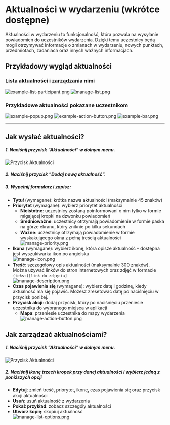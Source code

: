# Aktualności w wydarzeniu (wkrótce dostępne)

Aktualności w wydarzeniu to funkcjonalność, która pozwala na wysyłanie powiadomień do uczestników wydarzenia.
Dzięki temu uczestnicy będą mogli otrzymywać informacje o zmianach w wydarzeniu, nowych punktach, przedmiotach, zadaniach oraz innych ważnych informacjach.

## Przykładowy wygląd aktualności

### Lista aktualności i zarządzania nimi
![example-list-participant.png](../assets/notifications/example-list-participant.png) ![manage-list.png](../assets/notifications/manage-list.png)

### Przykładowe aktualności pokazane uczestnikom
![example-popup.png](../assets/notifications/example-popup.png) ![example-action-button.png](../assets/notifications/example-action-button.png) ![example-bar.png](../assets/notifications/example-bar.png)

___

## Jak wysłać aktualności?

##### 1. Naciśnij przycisk "Aktualności" w dolnym menu.  
   ![Przycisk Aktualności](../assets/notifications/example-menu-inactive.png "Przycisk Aktualności")
##### 2. Naciśnij przycisk "Dodaj nową aktualność".  
##### 3. Wypełnij formularz i zapisz:
   - **Tytuł** (wymagane): krótka nazwa aktualności (maksymalnie 45 znaków)
   - **Priorytet** (wymagane): wybierz priorytet aktualności
     - **Nieistotne**: uczestnicy zostaną poinformowani o nim tylko w formie migającej kropki na dzwonku powiadomień
     - **Średnioważne**: uczestnicy otrzymają powiadomienie w formie paska na górze ekranu, który zniknie po kilku sekundach
     - **Ważne**: uczestnicy otrzymają powiadomienie w formie wyskakującego okna z pełną treścią aktualności  
     ![manage-priority.png](../assets/notifications/manage-priority.png)
   - **Ikona** (wymagane): wybierz ikonę, która opisze aktualność – dostępna jest wyszukiwarka ikon po angielsku  
     ![manage-icon.png](../assets/notifications/manage-icon.png)
   - **Treść**: szczegółowy opis aktualności (maksymalnie 300 znaków). Można używać linków do stron internetowych oraz zdjęć w formacie `(tekst)[link do zdjęcia]`  
     ![manage-description.png](../assets/notifications/manage-description.png)
   - **Czas pojawienia się** (wymagane): wybierz datę i godzinę, kiedy aktualność ma się pojawić. Możesz zresetować datę po naciśnięciu w przycisk poniżej.
   - **Przycisk akcji**: dodaj przycisk, który po naciśnięciu przeniesie uczestnika do wybranego miejsca w aplikacji
     - **Mapa**: przeniesie uczestnika do mapy wydarzenia  
       ![manage-action-button.png](../assets/notifications/manage-action-button.png)


## Jak zarządzać aktualnościami?

##### 1. Naciśnij przycisk "Aktualności" w dolnym menu.  
   ![Przycisk Aktualności](../assets/notifications/example-menu-inactive.png "Przycisk Aktualności")
##### 2. Naciśnij ikonę trzech kropek przy danej aktualności i wybierz jedną z poniższych opcji
   - **Edytuj**: zmień treść, priorytet, ikonę, czas pojawienia się oraz przycisk akcji aktualności
   - **Usuń**: usuń aktualność z wydarzenia
   - **Pokaż przykład**: zobacz szczegóły aktualności
   - **Utwórz kopię**: skopiuj aktualność  
   ![manage-list-options.png](../assets/notifications/manage-list-options.png)
